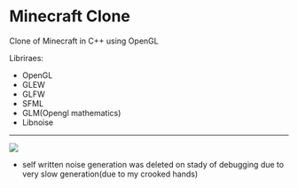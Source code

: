 # Minecraft Clone

Clone of Minecraft in C++ using OpenGL

Libriraes:
* OpenGL
* GLEW
* GLFW
* SFML
* GLM(Opengl mathematics)
* Libnoise
---
![](https://img.shields.io/tokei/lines/github/cppshizoidS/MineGL)


* self written noise generation was deleted on stady of debugging due to very slow generation(due to my crooked hands)
